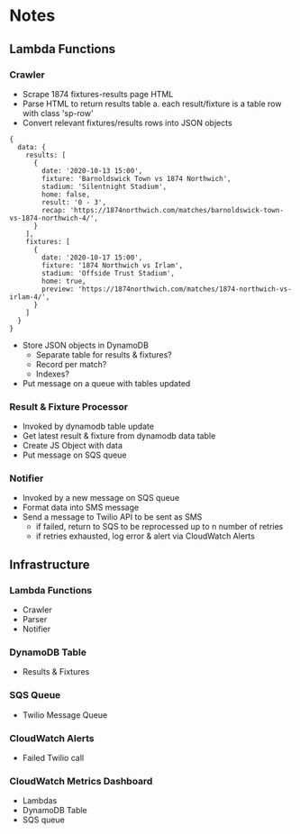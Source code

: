 # Notes

## Lambda Functions

### Crawler

* Scrape 1874 fixtures-results page HTML
* Parse HTML to return results table
    a. each result/fixture is a table row with class 'sp-row'
* Convert relevant fixtures/results rows into JSON objects

```
{
  data: {
    results: [
      {
        date: '2020-10-13 15:00',
        fixture: 'Barnoldswick Town vs 1874 Northwich',
        stadium: 'Silentnight Stadium',
        home: false,
        result: '0 - 3',
        recap: 'https://1874northwich.com/matches/barnoldswick-town-vs-1874-northwich-4/',
      }
    ],
    fixtures: [
      {
        date: '2020-10-17 15:00',
        fixture: '1874 Northwich vs Irlam',
        stadium: 'Offside Trust Stadium',
        home: true,
        preview: 'https://1874northwich.com/matches/1874-northwich-vs-irlam-4/',
      }
    ]
  }
}
```

* Store JSON objects in DynamoDB
    * Separate table for results & fixtures?
    * Record per match?
    * Indexes?
* Put message on a queue with tables updated

### Result & Fixture Processor

* Invoked by dynamodb table update
* Get latest result & fixture from dynamodb data table
* Create JS Object with data
* Put message on SQS queue

### Notifier

* Invoked by a new message on SQS queue
* Format data into SMS message
* Send a message to Twilio API to be sent as SMS
    * if failed, return to SQS to be reprocessed up to n number of retries
    * if retries exhausted, log error & alert via CloudWatch Alerts

## Infrastructure

### Lambda Functions

* Crawler
* Parser
* Notifier

### DynamoDB Table

* Results & Fixtures

### SQS Queue

* Twilio Message Queue

### CloudWatch Alerts

* Failed Twilio call

### CloudWatch Metrics Dashboard

* Lambdas
* DynamoDB Table
* SQS queue